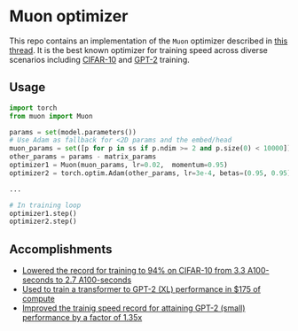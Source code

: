 # Muon optimizer

This repo contains an implementation of the `Muon` optimizer described in [this thread](https://x.com/kellerjordan0/status/1842300916864844014).
It is the best known optimizer for training speed across diverse scenarios including [CIFAR-10](https://github.com/KellerJordan/cifar10-airbench)
and [GPT-2](https://github.com/KellerJordan/modded-nanogpt) training.


## Usage

```python
import torch
from muon import Muon

params = set(model.parameters())
# Use Adam as fallback for <2D params and the embed/head
muon_params = set([p for p in ss if p.ndim >= 2 and p.size(0) < 10000])
other_params = params - matrix_params
optimizer1 = Muon(muon_params, lr=0.02,  momentum=0.95)
optimizer2 = torch.optim.Adam(other_params, lr=3e-4, betas=(0.95, 0.95))

...

# In training loop
optimizer1.step()
optimizer2.step()
```

## Accomplishments

* [Lowered the record for training to 94% on CIFAR-10 from 3.3 A100-seconds to 2.7 A100-seconds](https://github.com/KellerJordan/cifar10-airbench)
* [Used to train a transformer to GPT-2 (XL) performance in $175 of compute](https://x.com/kellerjordan0/status/1850995958697308307)
* [Improved the trainig speed record for attaining GPT-2 (small) performance by a factor of 1.35x](https://x.com/kellerjordan0/status/1842300916864844014)

